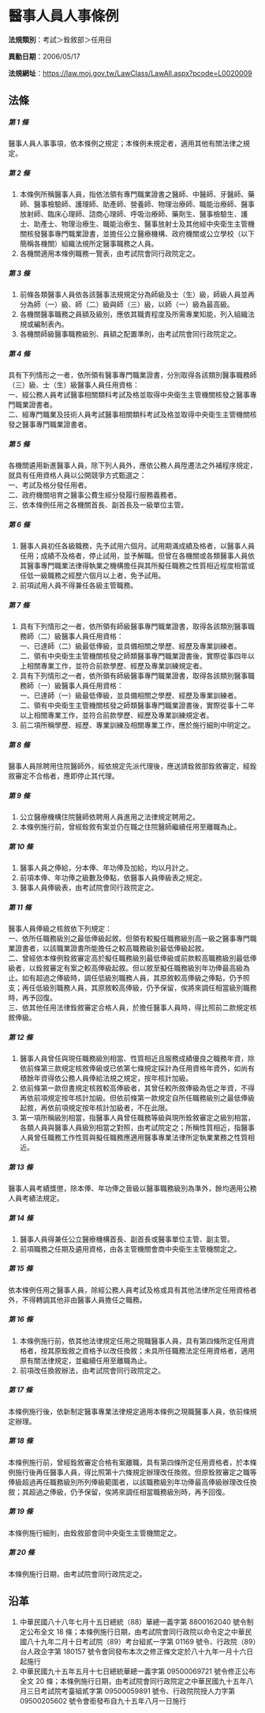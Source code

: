 # 醫事人員人事條例




**法規類別**：考試＞銓敘部＞任用目

**異動日期**：2006/05/17  

**法規網址**：https://law.moj.gov.tw/LawClass/LawAll.aspx?pcode=L0020009



## 法條
##### 第 1 條
醫事人員人事事項，依本條例之規定；本條例未規定者，適用其他有關法律之規定。

##### 第 2 條
1. 本條例所稱醫事人員，指依法領有專門職業證書之醫師、中醫師、牙醫師、藥師、醫事檢驗師、護理師、助產師、營養師、物理治療師、職能治療師、醫事放射師、臨床心理師、諮商心理師、呼吸治療師、藥劑生、醫事檢驗生、護士、助產士、物理治療生、職能治療生、醫事放射士及其他經中央衛生主管機關核發醫事專門職業證書，並擔任公立醫療機構、政府機關或公立學校（以下簡稱各機關）組織法規所定醫事職務之人員。
1. 各機關適用本條例職務一覽表，由考試院會同行政院定之。

##### 第 3 條
1. 前條各類醫事人員依各該醫事法規規定分為師級及士（生）級，師級人員並再分為師（一）級、師（二）級與師（三）級，以師（一）級為最高級。
1. 各機關醫事職務之員額及級別，應依其職責程度及所需專業知能，列入組織法規或編制表內。
1. 各機關師級醫事職務級別、員額之配置準則，由考試院會同行政院定之。

##### 第 4 條
具有下列情形之一者，依所領有醫事專門職業證書，分別取得各該類別醫事職務師（三）級、士（生）級醫事人員任用資格：  
一、經公務人員考試醫事相關類科考試及格並取得中央衛生主管機關核發之醫事專門職業證書者。  
二、經專門職業及技術人員考試醫事相關類科考試及格並取得中央衛生主管機關核發之醫事專門職業證書者。

##### 第 5 條
各機關遴用新進醫事人員，除下列人員外，應依公務人員陞遷法之外補程序規定，就具有任用資格人員以公開競爭方式甄選之：  
一、考試及格分發任用者。  
二、政府機關培育之醫事公費生經分發履行服務義務者。  
三、依本條例任用之各機關首長、副首長及一級單位主管。

##### 第 6 條
1. 醫事人員初任各級職務，先予試用六個月。試用期滿成績及格者，以醫事人員任用；成績不及格者，停止試用，並予解職。但曾在各機關或各類醫事人員依其醫事專門職業法律得執業之機構擔任與其所擬任職務之性質相近程度相當或任低一級職務之經歷六個月以上者，免予試用。
1. 前項試用人員不得兼任各級主管職務。

##### 第 7 條
1. 具有下列情形之一者，依所領有師級醫事專門職業證書，取得各該類別醫事職務師（二）級醫事人員任用資格：  
一、已達師（二）級最低俸級，並具備相關之學歷、經歷及專業訓練者。  
二、領有中央衛生主管機關核發之師類醫事專門職業證書後，實際從事四年以上相關專業工作，並符合前款學歷、經歷及專業訓練規定者。
1. 具有下列情形之一者，依所領有師級醫事專門職業證書，取得各該類別醫事職務師（一）級醫事人員任用資格：  
一、已達師（一）級最低俸級，並具備相關之學歷、經歷及專業訓練者。  
二、領有中央衛生主管機關核發之師類醫事專門職業證書後，實際從事十二年以上相關專業工作，並符合前款學歷、經歷及專業訓練規定者。
1. 前二項所稱學歷、經歷、專業訓練及相關專業工作，應於施行細則中明定之。

##### 第 8 條
醫事人員除聘用住院醫師外，經依規定先派代理後，應送請銓敘部銓敘審定，經銓敘審定不合格者，應即停止其代理。

##### 第 9 條
1. 公立醫療機構住院醫師依聘用人員進用之法律規定聘用之。
1. 本條例施行前，曾經銓敘有案並仍在職之住院醫師繼續任用至離職為止。

##### 第 10 條
1. 醫事人員之俸給，分本俸、年功俸及加給，均以月計之。
1. 前項本俸、年功俸之級數及俸點，依醫事人員俸級表之規定。
1. 醫事人員俸級表，由考試院會同行政院定之。

##### 第 11 條
醫事人員俸級之核敘依下列規定：  
一、依所任職務級別之最低俸級起敘。但領有較擬任職務級別高一級之醫事專門職業證書者，以該職業證書所能擔任之較高職務級別最低俸級起敘。  
二、曾經依本條例銓敘審定高於擬任職務級別最低俸級或前款較高職務級別最低俸級者，以銓敘審定有案之較高俸級起敘。但以敘至擬任職務級別年功俸最高級為止。如有超過之俸級時，調任低級別職務人員，其原敘較高俸級之俸點，仍予照支；再任低級別職務人員，其原敘較高俸級，仍予保留，俟將來調任相當級別職務時，再予回復。  
三、依其他任用法律銓敘審定合格人員，於擔任醫事人員時，得比照前二款規定核敘俸級。

##### 第 12 條
1. 醫事人員曾任與現任職務級別相當、性質相近且服務成績優良之職務年資，除依前條第三款規定核敘俸級或已依第七條規定採計為任用資格年資外，如尚有積餘年資得依公務人員俸給法規之規定，按年核計加級。　
1. 依前條第一款但書規定核敘較高俸級者，其曾任較所敘俸級為低之年資，不得再依前項規定按年核計加級。但依前條第一款規定自所任職務級別之最低俸級起敘，再依前項規定按年核計加級者，不在此限。
1. 第一項所稱級別相當，指醫事人員曾任職務等級與現所銓敘審定之級別相當，各類人員與醫事人員級別相當之對照，由考試院定之；所稱性質相近，指醫事人員曾任職務工作性質與擬任職務應適用醫事專業法律所定執業業務之性質相近。

##### 第 13 條
醫事人員考績獎懲，除本俸、年功俸之晉級以醫事職務級別為準外，餘均適用公務人員考績法規定。

##### 第 14 條
1. 醫事人員得兼任公立醫療機構首長、副首長或醫事單位主管、副主管。
1. 前項職務之任期及遴用資格，由各主管機關會商中央衛生主管機關定之。

##### 第 15 條
依本條例任用之醫事人員，除經公務人員考試及格或具有其他法律所定任用資格者外，不得轉調其他非由醫事人員擔任之職務。

##### 第 16 條
1. 本條例施行前，依其他法律規定任用之現職醫事人員，具有第四條所定任用資格者，按其原銓敘之資格予以改任換敘；未具所任職務法定任用資格者，適用原有關法律規定，並繼續任用至離職為止。
1. 前項改任換敘辦法，由考試院會同行政院定之。

##### 第 17 條
本條例施行後，依新制定醫事專業法律規定適用本條例之現職醫事人員，依前條規定辦理。

##### 第 18 條
本條例施行前，曾經銓敘審定合格有案離職，具有第四條所定任用資格者，於本條例施行後再任醫事人員，得比照第十六條規定辦理改任換敘。但原銓敘審定之職等俸級超過再任職務級別所列俸級範圍者，以該職務級別年功俸最高俸級辦理改任換敘；其超過之俸級，仍予保留，俟將來調任相當職務級別時，再予回復。

##### 第 19 條
本條例施行細則，由銓敘部會同中央衛生主管機關定之。

##### 第 20 條
本條例施行日期，由考試院會同行政院定之。

## 沿革
1. 中華民國八十八年七月十五日總統（88）華總一義字第 8800162040 號令制定公布全文 18 條；本條例施行日期，由考試院會同行政院以命令定之中華民國八十九年二月十日考試院（89）考台組貳一字第 01169  號令、行政院（89）台人政企字第 180157 號令會同發布本次之修正條文定於八十九年一月十六日起施行
1. 中華民國九十五年五月十七日總統華總一義字第 09500069721  號令修正公布全文 20 條；本條例施行日期，由考試院會同行政院定之中華民國九十五年八月三日考試院考臺組貳字第 09500059891  號令、行政院院授人力字第 09500205602  號令會銜發布自九十五年八月一日施行
